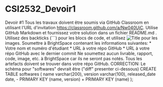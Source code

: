 # CSI2532_Devoir1
Devoir #1  Tous les travaux doivent être soumis via GitHub Classroom en utilisant l'URL d'invitation https://classroom.github.com/a/Nw040UjC.  Utilise GitHub Markdown et fournissez votre solution dans un fichier README.md . Utilisez des backticks (```) pour les blocs de code, et utilisez ![Title](référence) pour les images.  Soumettre à BrightSpace contenant les informations suivantes:  *  Votre nom et numéro d'étudiant * URL à votre répo GitHub * URL à votre répo GitHub avec le dernier commit  Ne soumettez aucun livrable, rapport, code, image, etc. à BrightSpace car ils ne seront pas notés.  Tous les artefacts doivent se trouver dans votre répo GitHub.  CORRECTION: Le schèma pour "softwares" devrait être ("diff" presenter ci-dessous)  CREATE TABLE softwares (    name varchar(200),    version varchar(100),    released_date date, -  PRIMARY KEY (name, version) +  PRIMARY KEY (name) );
